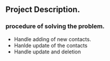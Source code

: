 ## Project Description.

### procedure of solving the problem.
<ul>
  <li>Handle adding of new contacts.</li>
  <li>Hanlde update of the contacts</li>
  <li>Handle update and deletion </li>
</ul>
